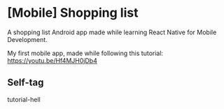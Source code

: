# [Mobile] Shopping list
A shopping list Android app made while learning React Native for Mobile Development.

My first mobile app, made while following this tutorial: https://youtu.be/Hf4MJH0jDb4 

## Self-tag
tutorial-hell
